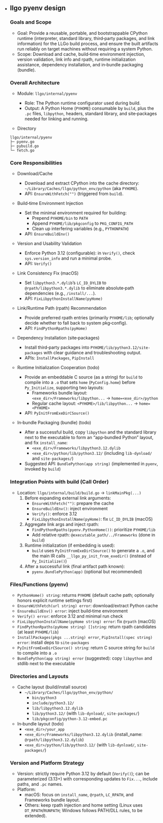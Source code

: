 - ## llgo pyenv design

  ### Goals and Scope

  - Goal: Provide a reusable, portable, and bootstrappable CPython runtime (interpreter, standard library, third‑party packages, and link information) for the LLGo build process, and ensure the built artifacts run reliably on target machines without requiring a system Python.
  - Scope: Download and cache, build‑time environment injection, version validation, link info and rpath, runtime initialization assistance, dependency installation, and in‑bundle packaging (bundle).

  ### Overall Architecture

  - Module: `llgo/internal/pyenv`
    - Role: The Python runtime configurator used during build.
    - Output: A Python Home (`PYHOME`) consumable by `build`, plus the `.pc` files, `libpython`, headers, standard library, and site‑packages needed for linking and running.

  - Directory
  ```text
  llgo/internal/pyenv
  ├─ pyenv.go
  ├─ pybuild.go
  └─ fetch.go
  ```

  ### Core Responsibilities

  - Download/Cache
    - Download and extract CPython into the cache directory: `~/Library/Caches/llgo/python_env/python` (aka `PYHOME`).
    - API: `EnsureWithFetch("")` (triggered from `build`).

  - Build‑time Environment Injection
    - Set the minimal environment required for building:
      - Prepend `PYHOME/bin` to `PATH`
      - Append `PYHOME/lib/pkgconfig` to `PKG_CONFIG_PATH`
      - Clean up interfering variables (e.g., `PYTHONPATH`)
    - API: `EnsureBuildEnv()`

  - Version and Usability Validation
    - Enforce Python 3.12 (configurable): in `Verify()`, check `sys.version_info` and run a minimal probe.
    - API: `Verify()`

  - Link Consistency Fix (macOS)
    - Set `libpython3.*.dylib`’s `LC_ID_DYLIB` to `@rpath/libpython3.*.dylib` to eliminate absolute‑path dependencies (e.g., `/install/...`).
    - API: `FixLibpythonInstallName(pyHome)`

  - Link/Runtime Path (rpath) Recommendation
    - Provide preferred rpath entries (primarily `PYHOME/lib`; optionally decide whether to fall back to system pkg‑config).
    - API: `FindPythonRpaths(pyHome)`

  - Dependency Installation (site‑packages)
    - Install third‑party packages into `PYHOME/lib/python3.12/site-packages` with clear guidance and troubleshooting output.
    - APIs: `InstallPackages`, `PipInstall`

  - Runtime Initialization Cooperation (todo)
    - Provide an embeddable C source (as a string) for `build` to compile into a `.o` that sets `home` (`PyConfig.home`) before `Py_Initialize`, supporting two layouts:
      - Frameworks bundle layout: `<exe_dir>/Frameworks/libpython...` → `home=<exe_dir>/python`
      - Regular cache layout: `<PYHOME>/lib/libpython...` → `home=<PYHOME>`
    - API: `PyInitFromExeDirCSource()`

  - In‑bundle Packaging (bundle) (todo)
    - After a successful build, copy `libpython` and the standard library next to the executable to form an “app‑bundled Python” layout, and fix `install_name`:
      - `<exe_dir>/Frameworks/libpython3.12.dylib`
      - `<exe_dir>/python/lib/python3.12/` (including `lib-dynload/` and `site-packages/`)
    - Suggested API: `BundlePython(app string)` (implemented in `pyenv`, invoked by `build`)

  ### Integration Points with build (Call Order)

  - Location: `llgo/internal/build/build.go` → `linkMainPkg(...)`
    1) Before expanding external link arguments:
       - `EnsureWithFetch("")`: prepare the cache
       - `EnsureBuildEnv()`: inject environment
       - `Verify()`: enforce 3.12
       - `FixLibpythonInstallName(pyHome)`: fix `LC_ID_DYLIB` (macOS)
    2) Aggregate link args and inject rpath:
       - `FindPythonRpaths(pyenv.PythonHome())`: prioritize `PYHOME/lib`
       - Add relative rpath: `@executable_path/../Frameworks` (done in `build`)
    3) Runtime initialization (if embedding is used):
       - `build` uses `PyInitFromExeDirCSource()` to generate a `.o`, and the main IR calls `__llgo_py_init_from_exedir()` (instead of `Py_Initialize()`)
    4) After a successful link (final artifact path known):
       - `pyenv.BundlePython(app)` (optional but recommended)

  ### Files/Functions (pyenv)

  - `PythonHome() string`: returns `PYHOME` (default cache path; optionally honors explicit runtime settings first)
  - `EnsureWithFetch(url string) error`: download/extract Python cache
  - `EnsureBuildEnv() error`: inject build‑time environment
  - `Verify() error`: enforce 3.12 and minimal run check
  - `FixLibpythonInstallName(pyHome string) error`: fix `@rpath` (macOS)
  - `FindPythonRpaths(pyHome string) []string`: return rpath candidates (at least `PYHOME/lib`)
  - `InstallPackages(pkgs ...string) error`, `PipInstall(spec string) error`: install deps to `site-packages`
  - `PyInitFromExeDirCSource() string`: return C source string for `build` to compile into a `.o`
  - `BundlePython(app string) error` (suggested): copy `libpython` and stdlib next to the executable

  ### Directories and Layouts

  - Cache layout (build/install source)
    - `~/Library/Caches/llgo/python_env/python/`
      - `bin/python3`
      - `include/python3.12/`
      - `lib/libpython3.12.dylib`
      - `lib/python3.12/` (with `lib-dynload/`, `site-packages/`)
      - `lib/pkgconfig/python-3.12-embed.pc`
  - In‑bundle layout (todo)
    - `<exe_dir>/your_app`
    - `<exe_dir>/Frameworks/libpython3.12.dylib` (install_name: `@rpath/libpython3.12.dylib`)
    - `<exe_dir>/python/lib/python3.12/` (with `lib-dynload/`, `site-packages/`)

  ### Version and Platform Strategy

  - Version: strictly require Python 3.12 by default (`Verify()`); can be parameterized (3.13+) with corresponding updates to `Fix...`, include paths, and `.pc` names.
  - Platform:
    - macOS: focus on `install_name`, `@rpath`, `LC_RPATH`, and Frameworks bundle layout.
    - Others: keep rpath injection and home setting (Linux uses `DT_RPATH`/`RUNPATH`; Windows follows PATH/DLL rules, to be extended).

